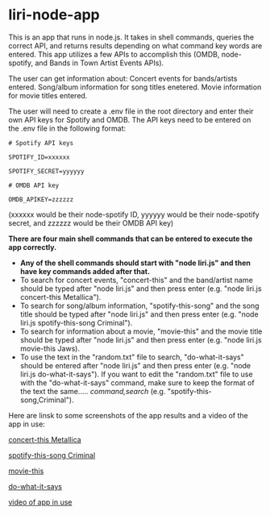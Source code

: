 # liri-node-app

This is an app that runs in node.js. It takes in shell commands, queries the correct API, and returns results depending on what command key words are entered. This app utilizes a few APIs to accomplish this (OMDB, node-spotify, and Bands in Town Artist Events APIs).

The user can get information about:
Concert events for bands/artists entered.
Song/album information for song titles enetered.
Movie information for movie titles entered.

The user will need to create a .env file in the root directory and enter their own API keys for Spotify and OMDB.
The API keys need to be entered on the .env file in the following format:

```
# Spotify API keys

SPOTIFY_ID=xxxxxx

SPOTIFY_SECRET=yyyyyy

# OMDB API key

OMDB_APIKEY=zzzzzz
```
(xxxxxx would be their node-spotify ID, yyyyyy would be their node-spotify secret, and zzzzzz would be their OMDB API key)


**There are four main shell commands that can be entered to execute the app correctly.**
* **Any of the shell commands should start with "node liri.js" and then have key commands added after that.**
* To search for concert events, "concert-this" and the band/artist name should be typed after "node liri.js" and then press enter (e.g. "node liri.js concert-this Metallica").
* To search for song/album information, "spotify-this-song" and the song title should be typed after "node liri.js" and then press enter (e.g. "node liri.js spotify-this-song Criminal").
* To search for information about a movie, "movie-this" and the movie title should be typed after "node liri.js" and then press enter (e.g. "node liri.js movie-this Jaws).
* To use the text in the "random.txt" file to search, "do-what-it-says" should be entered after "node liri.js" and then press enter (e.g. "node liri.js do-what-it-says"). 
If you want to edit the "random.txt" file to use with the "do-what-it-says" command, make sure to keep the format of the text the same..... *command,search* (e.g. "spotify-this-song,Criminal").

Here are linsk to some screenshots of the app results and a video of the app in use:

[concert-this Metallica](https://github.com/aaron-G18/liri-node-app/blob/master/images/concert-this%20Metallica.png)

[spotify-this-song Criminal](https://github.com/aaron-G18/liri-node-app/blob/master/images/spotify-this-song%20Criminal.png)

[movie-this](https://github.com/aaron-G18/liri-node-app/blob/master/images/movie-this%20Jaws.png)

[do-what-it-says](https://github.com/aaron-G18/liri-node-app/blob/master/images/do-what-it-says.png)

[video of app in use](https://github.com/aaron-G18/liri-node-app/blob/master/images/screen%20reording%20of%20liri%20app.mov)


